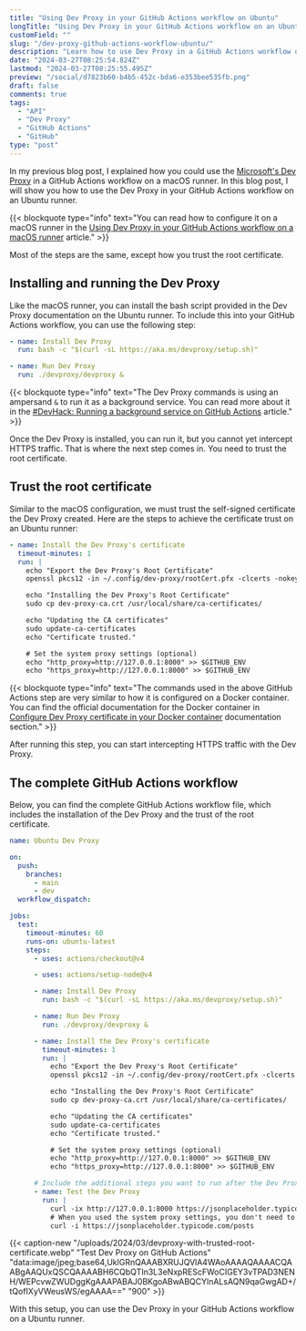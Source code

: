 ```yaml
---
title: "Using Dev Proxy in your GitHub Actions workflow on Ubuntu"
longTitle: "Using Dev Proxy in your GitHub Actions workflow on an Ubuntu hosted VM"
customField: ""
slug: "/dev-proxy-github-actions-workflow-ubuntu/"
description: "Learn how to use Dev Proxy in a GitHub Actions workflow on an Ubuntu hosted VM for intercepting and inspecting your API calls"
date: "2024-03-27T08:25:54.824Z"
lastmod: "2024-03-27T08:25:55.495Z"
preview: "/social/d7823b60-b4b5-452c-bda6-e353bee535fb.png"
draft: false
comments: true
tags:
  - "API"
  - "Dev Proxy"
  - "GitHub Actions"
  - "GitHub"
type: "post"
---
```


In my previous blog post, I explained how you could use the [Microsoft's Dev Proxy](https://learn.microsoft.com/en-us/microsoft-cloud/dev/dev-proxy/overview) in a GitHub Actions workflow on a macOS runner. In this blog post, I will show you how to use the Dev Proxy in your GitHub Actions workflow on an Ubuntu runner.

{{< blockquote type="info" text="You can read how to configure it on a macOS runner in the [Using Dev Proxy in your GitHub Actions workflow on a macOS runner](https://www.eliostruyf.com/dev-proxy-github-actions-workflow-macos/) article." >}}

Most of the steps are the same, except how you trust the root certificate.

## Installing and running the Dev Proxy

Like the macOS runner, you can install the bash script provided in the Dev Proxy documentation on the Ubuntu runner. To include this into your GitHub Actions workflow, you can use the following step:

```yaml {title="Install and run the Dev Proxy - GitHub Actions steps"}
- name: Install Dev Proxy
  run: bash -c "$(curl -sL https://aka.ms/devproxy/setup.sh)"

- name: Run Dev Proxy
  run: ./devproxy/devproxy &
```

{{< blockquote type="info" text="The Dev Proxy commands is using an ampersand `&` to run it as a background service. You can read more about it in the [#DevHack: Running a background service on GitHub Actions](https://www.eliostruyf.com/devhack-running-background-service-github-actions/) article." >}}

Once the Dev Proxy is installed, you can run it, but you cannot yet intercept HTTPS traffic. That is where the next step comes in. You need to trust the root certificate.

## Trust the root certificate

Similar to the macOS configuration, we must trust the self-signed certificate the Dev Proxy created. Here are the steps to achieve the certificate trust on an Ubuntu runner:

```yaml {title="Run Dev Proxy - GitHub Actions step"}
- name: Install the Dev Proxy's certificate
  timeout-minutes: 1
  run: |
    echo "Export the Dev Proxy's Root Certificate"
    openssl pkcs12 -in ~/.config/dev-proxy/rootCert.pfx -clcerts -nokeys -out dev-proxy-ca.crt -passin pass:""

    echo "Installing the Dev Proxy's Root Certificate"
    sudo cp dev-proxy-ca.crt /usr/local/share/ca-certificates/

    echo "Updating the CA certificates"
    sudo update-ca-certificates
    echo "Certificate trusted."

    # Set the system proxy settings (optional)
    echo "http_proxy=http://127.0.0.1:8000" >> $GITHUB_ENV
    echo "https_proxy=http://127.0.0.1:8000" >> $GITHUB_ENV
```

{{< blockquote type="info" text="The commands used in the above GitHub Actions step are very similar to how it is configured on a Docker container. You can find the official documentation for the Docker container in [Configure Dev Proxy certificate in your Docker container](https://learn.microsoft.com/en-gb/microsoft-cloud/dev/dev-proxy/how-to/use-dev-proxy-with-dotnet-docker?pivots=client-operating-system-windows#configure-dev-proxy-certificate-in-your-docker-container) documentation section." >}}

After running this step, you can start intercepting HTTPS traffic with the Dev Proxy.

## The complete GitHub Actions workflow

Below, you can find the complete GitHub Actions workflow file, which includes the installation of the Dev Proxy and the trust of the root certificate.

```yaml {title="Complete GitHub Actions workflow"}
name: Ubuntu Dev Proxy

on:
  push:
    branches:
      - main
      - dev
  workflow_dispatch:

jobs:
  test:
    timeout-minutes: 60
    runs-on: ubuntu-latest
    steps:
      - uses: actions/checkout@v4

      - uses: actions/setup-node@v4

      - name: Install Dev Proxy
        run: bash -c "$(curl -sL https://aka.ms/devproxy/setup.sh)"

      - name: Run Dev Proxy
        run: ./devproxy/devproxy &

      - name: Install the Dev Proxy's certificate
        timeout-minutes: 1
        run: |
          echo "Export the Dev Proxy's Root Certificate"
          openssl pkcs12 -in ~/.config/dev-proxy/rootCert.pfx -clcerts -nokeys -out dev-proxy-ca.crt -passin pass:""

          echo "Installing the Dev Proxy's Root Certificate"
          sudo cp dev-proxy-ca.crt /usr/local/share/ca-certificates/

          echo "Updating the CA certificates"
          sudo update-ca-certificates
          echo "Certificate trusted."

          # Set the system proxy settings (optional)
          echo "http_proxy=http://127.0.0.1:8000" >> $GITHUB_ENV
          echo "https_proxy=http://127.0.0.1:8000" >> $GITHUB_ENV

      # Include the additional steps you want to run after the Dev Proxy started
      - name: Test the Dev Proxy
        run: |
          curl -ix http://127.0.0.1:8000 https://jsonplaceholder.typicode.com/posts
          # When you used the system proxy settings, you don't need to specify the proxy in the curl command
          curl -i https://jsonplaceholder.typicode.com/posts
```

{{< caption-new "/uploads/2024/03/devproxy-with-trusted-root-certificate.webp" "Test Dev Proxy on GitHub Actions"  "data:image/jpeg;base64,UklGRnQAAABXRUJQVlA4WAoAAAAQAAAACQAABgAAQUxQSCQAAAABH6CQbQTIn3L3eNxpREScFWoCIGEY3vTPAD3NENH/WEPcvwZWUDggKgAAAPABAJ0BKgoABwABQCYlnALsAQN9qaGwgAD+/tQofIXyVWeusWS/egAAAA==" "900" >}}

With this setup, you can use the Dev Proxy in your GitHub Actions workflow on a Ubuntu runner.
